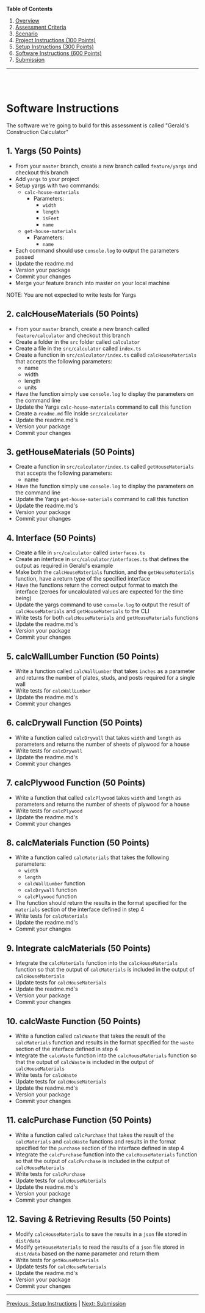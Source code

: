 **Table of Contents**

1. [Overview](./readme.md)
2. [Assessment Criteria](./criteria.md)
3. [Scenario](./scenario.md)
4. [Project Instructions (100 Points)](./project-instructions.md)
5. [Setup Instructions (300 Points)](./setup-instructions.md)
6. [Software Instructions (600 Points)](./software-instructions.md)
7. [Submission](./submission.md)

---

<br/>
<br/>

# Software Instructions

The software we're going to build for this assessment is called "Gerald's Construction Calculator"

## 1. Yargs (50 Points)

- From your `master` branch, create a new branch called `feature/yargs` and checkout this branch
- Add `yargs` to your project
- Setup yargs with two commands:
  - `calc-house-materials`
    - Parameters:
      - `width`
      - `length`
      - `isFeet`
      - `name`
  - `get-house-materials`
    - Parameters:
      - `name`
- Each command should use `console.log` to output the parameters passed
- Update the readme.md
- Version your package
- Commit your changes
- Merge your feature branch into master on your local machine

NOTE: You are not expected to write tests for Yargs

## 2. calcHouseMaterials (50 Points)

- From your `master` branch, create a new branch called `feature/calculator` and checkout this branch
- Create a folder in the `src` folder called `calculator`
- Create a file in the `src/calculator` called `index.ts`
- Create a function in `src/calculator/index.ts` called `calcHouseMaterials` that accepts the following parameters:
  - name
  - width
  - length
  - units
- Have the function simply use `console.log` to display the parameters on the command line
- Update the Yargs `calc-house-materials` command to call this function
- Create a `readme.md` file inside `src/calculator`
- Update the readme.md's
- Version your package
- Commit your changes

## 3. getHouseMaterials (50 Points)

- Create a function in `src/calculator/index.ts` called `getHouseMaterials` that accepts the following parameters:
  - name
- Have the function simply use `console.log` to display the parameters on the command line
- Update the Yargs `get-house-materials` command to call this function
- Update the readme.md's
- Version your package
- Commit your changes

## 4. Interface (50 Points)

- Create a file in `src/calculator` called `interfaces.ts`
- Create an interface in `src/calculator/interfaces.ts` that defines the output as required in Gerald's example
- Make both the `calcHouseMaterials` function, and the `getHouseMaterials` function, have a return type of the specified interface
- Have the functions return the correct output format to match the interface (zeroes for uncalculated values are expected for the time being)
- Update the yargs command to use `console.log` to output the result of `calcHouseMaterials` and `getHouseMaterials` to the CLI
- Write tests for both `calcHouseMaterials` and `getHouseMaterials` functions
- Update the readme.md's
- Version your package
- Commit your changes

## 5. calcWallLumber Function (50 Points)

- Write a function called `calcWallLumber` that takes `inches` as a parameter and returns the number of plates, studs, and posts required for a single wall
- Write tests for `calcWallLumber`
- Update the readme.md's
- Commit your changes

## 6. calcDrywall Function (50 Points)

- Write a function called `calcDrywall` that takes `width` and `length` as parameters and returns the number of sheets of plywood for a house
- Write tests for `calcDrywall`
- Update the readme.md's
- Commit your changes

## 7. calcPlywood Function (50 Points)

- Write a function that called `calcPlywood` takes `width` and `length` as parameters and returns the number of sheets of plywood for a house
- Write tests for `calcPlywood`
- Update the readme.md's
- Commit your changes

## 8. calcMaterials Function (50 Points)

- Write a function called `calcMaterials` that takes the following parameters:
  - `width`
  - `length`
  - `calcWallLumber` function
  - `calcDrywall` function
  - `calcPlywood` function
- The function should return the results in the format specified for the `materials` section of the interface defined in step 4
- Write tests for `calcMaterials`
- Update the readme.md's
- Commit your changes

## 9. Integrate calcMaterials (50 Points)

- Integrate the `calcMaterials` function into the `calcHouseMaterials` function so that the output of `calcMaterials` is included in the output of `calcHouseMaterials`
- Update tests for `calcHouseMaterials`
- Update the readme.md's
- Version your package
- Commit your changes

## 10. calcWaste Function (50 Points)

- Write a function called `calcWaste` that takes the result of the `calcMaterials` function and results in the format specified for the `waste` section of the interface defined in step 4
- Integrate the `calcWaste` function into the `calcHouseMaterials` function so that the output of `calcWaste` is included in the output of `calcHouseMaterials`
- Write tests for `calcWaste`
- Update tests for `calcHouseMaterials`
- Update the readme.md's
- Version your package
- Commit your changes

## 11. calcPurchase Function (50 Points)

- Write a function called `calcPurchase` that takes the result of the `calcMaterials` and `calcWaste` functions and results in the format specified for the `purchase` section of the interface defined in step 4
- Integrate the `calcPurchase` function into the `calcHouseMaterials` function so that the output of `calcPurchase` is included in the output of `calcHouseMaterials`
- Write tests for `calcPurchase`
- Update tests for `calcHouseMaterials`
- Update the readme.md's
- Version your package
- Commit your changes

## 12. Saving & Retrieving Results (50 Points)

- Modify `calcHouseMaterials` to save the results in a `json` file stored in `dist/data`
- Modify `getHouseMaterials` to read the results of a `json` file stored in `dist/data` based on the name parameter and return them
- Write tests for `getHouseMaterials`
- Update tests for `calcHouseMaterials`
- Update the readme.md's
- Version your package
- Commit your changes

---

[Previous: Setup Instructions](./setup-instructions.md) | [Next: Submission](./submission.md)
